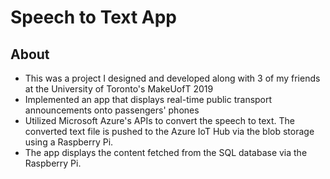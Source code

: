 # Speech to Text App

## About
- This was a project I designed and developed along with 3 of my friends at the University of Toronto's MakeUofT 2019 
- Implemented an app that displays real-time public transport announcements onto passengers' phones
- Utilized Microsoft Azure's APIs to convert the speech to text. The converted text file is pushed to the Azure IoT Hub via the blob storage using a Raspberry Pi. 
- The app displays the content fetched from the SQL database via the Raspberry Pi. 

